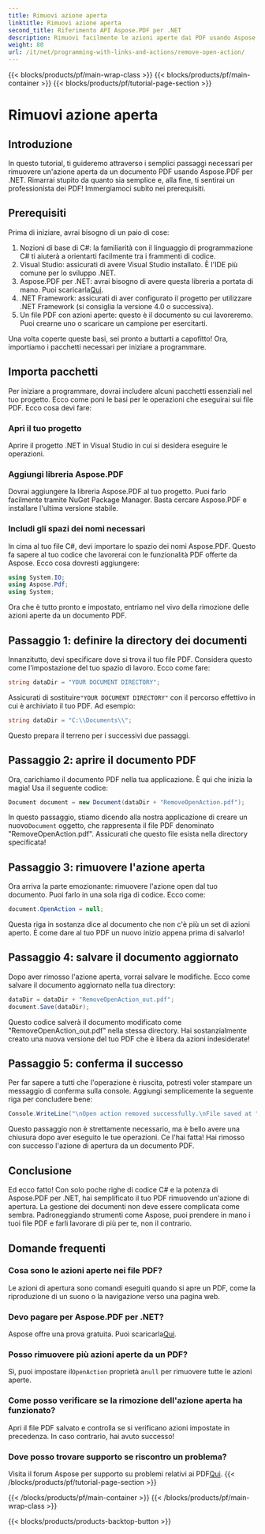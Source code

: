 ```yaml
---
title: Rimuovi azione aperta
linktitle: Rimuovi azione aperta
second_title: Riferimento API Aspose.PDF per .NET
description: Rimuovi facilmente le azioni aperte dai PDF usando Aspose.PDF per .NET! Un semplice tutorial con guida passo-passo per una gestione efficace dei PDF.
weight: 80
url: /it/net/programming-with-links-and-actions/remove-open-action/
---
```


{{< blocks/products/pf/main-wrap-class >}}
{{< blocks/products/pf/main-container >}}
{{< blocks/products/pf/tutorial-page-section >}}

# Rimuovi azione aperta

## Introduzione

In questo tutorial, ti guideremo attraverso i semplici passaggi necessari per rimuovere un'azione aperta da un documento PDF usando Aspose.PDF per .NET. Rimarrai stupito da quanto sia semplice e, alla fine, ti sentirai un professionista dei PDF! Immergiamoci subito nei prerequisiti.

## Prerequisiti

Prima di iniziare, avrai bisogno di un paio di cose:

1. Nozioni di base di C#: la familiarità con il linguaggio di programmazione C# ti aiuterà a orientarti facilmente tra i frammenti di codice.
2. Visual Studio: assicurati di avere Visual Studio installato. È l'IDE più comune per lo sviluppo .NET.
3.  Aspose.PDF per .NET: avrai bisogno di avere questa libreria a portata di mano. Puoi scaricarla[Qui](https://releases.aspose.com/pdf/net/). 
4. .NET Framework: assicurati di aver configurato il progetto per utilizzare .NET Framework (si consiglia la versione 4.0 o successiva).
5. Un file PDF con azioni aperte: questo è il documento su cui lavoreremo. Puoi crearne uno o scaricare un campione per esercitarti.

Una volta coperte queste basi, sei pronto a buttarti a capofitto! Ora, importiamo i pacchetti necessari per iniziare a programmare.

## Importa pacchetti

Per iniziare a programmare, dovrai includere alcuni pacchetti essenziali nel tuo progetto. Ecco come poni le basi per le operazioni che eseguirai sui file PDF. Ecco cosa devi fare:

### Apri il tuo progetto

Aprire il progetto .NET in Visual Studio in cui si desidera eseguire le operazioni.

### Aggiungi libreria Aspose.PDF

Dovrai aggiungere la libreria Aspose.PDF al tuo progetto. Puoi farlo facilmente tramite NuGet Package Manager. Basta cercare Aspose.PDF e installare l'ultima versione stabile.

### Includi gli spazi dei nomi necessari

In cima al tuo file C#, devi importare lo spazio dei nomi Aspose.PDF. Questo fa sapere al tuo codice che lavorerai con le funzionalità PDF offerte da Aspose. Ecco cosa dovresti aggiungere:

```csharp
using System.IO;
using Aspose.Pdf;
using System;
```

Ora che è tutto pronto e impostato, entriamo nel vivo della rimozione delle azioni aperte da un documento PDF.

## Passaggio 1: definire la directory dei documenti

Innanzitutto, devi specificare dove si trova il tuo file PDF. Considera questo come l'impostazione del tuo spazio di lavoro. Ecco come fare:

```csharp
string dataDir = "YOUR DOCUMENT DIRECTORY";
```

 Assicurati di sostituire`"YOUR DOCUMENT DIRECTORY"` con il percorso effettivo in cui è archiviato il tuo PDF. Ad esempio:

```csharp
string dataDir = "C:\\Documents\\";
```

Questo prepara il terreno per i successivi due passaggi. 

## Passaggio 2: aprire il documento PDF

Ora, carichiamo il documento PDF nella tua applicazione. È qui che inizia la magia! Usa il seguente codice:

```csharp
Document document = new Document(dataDir + "RemoveOpenAction.pdf");
```

 In questo passaggio, stiamo dicendo alla nostra applicazione di creare un nuovo`Document` oggetto, che rappresenta il file PDF denominato "RemoveOpenAction.pdf". Assicurati che questo file esista nella directory specificata!

## Passaggio 3: rimuovere l'azione aperta

Ora arriva la parte emozionante: rimuovere l'azione open dal tuo documento. Puoi farlo in una sola riga di codice. Ecco come:

```csharp
document.OpenAction = null;
```

Questa riga in sostanza dice al documento che non c'è più un set di azioni aperto. È come dare al tuo PDF un nuovo inizio appena prima di salvarlo!

## Passaggio 4: salvare il documento aggiornato

Dopo aver rimosso l'azione aperta, vorrai salvare le modifiche. Ecco come salvare il documento aggiornato nella tua directory:

```csharp
dataDir = dataDir + "RemoveOpenAction_out.pdf";
document.Save(dataDir);
```

Questo codice salverà il documento modificato come "RemoveOpenAction_out.pdf" nella stessa directory. Hai sostanzialmente creato una nuova versione del tuo PDF che è libera da azioni indesiderate!

## Passaggio 5: conferma il successo

Per far sapere a tutti che l'operazione è riuscita, potresti voler stampare un messaggio di conferma sulla console. Aggiungi semplicemente la seguente riga per concludere bene:

```csharp
Console.WriteLine("\nOpen action removed successfully.\nFile saved at " + dataDir);
```

Questo passaggio non è strettamente necessario, ma è bello avere una chiusura dopo aver eseguito le tue operazioni. Ce l'hai fatta! Hai rimosso con successo l'azione di apertura da un documento PDF.

## Conclusione

Ed ecco fatto! Con solo poche righe di codice C# e la potenza di Aspose.PDF per .NET, hai semplificato il tuo PDF rimuovendo un'azione di apertura. La gestione dei documenti non deve essere complicata come sembra. Padroneggiando strumenti come Aspose, puoi prendere in mano i tuoi file PDF e farli lavorare di più per te, non il contrario.

## Domande frequenti

### Cosa sono le azioni aperte nei file PDF?
Le azioni di apertura sono comandi eseguiti quando si apre un PDF, come la riproduzione di un suono o la navigazione verso una pagina web.

### Devo pagare per Aspose.PDF per .NET?
 Aspose offre una prova gratuita. Puoi scaricarla[Qui](https://releases.aspose.com/).

### Posso rimuovere più azioni aperte da un PDF?
 Sì, puoi impostare il`OpenAction` proprietà a`null` per rimuovere tutte le azioni aperte.

### Come posso verificare se la rimozione dell'azione aperta ha funzionato?
Apri il file PDF salvato e controlla se si verificano azioni impostate in precedenza. In caso contrario, hai avuto successo!

### Dove posso trovare supporto se riscontro un problema?
 Visita il forum Aspose per supporto su problemi relativi ai PDF[Qui](https://forum.aspose.com/c/pdf/10).
{{< /blocks/products/pf/tutorial-page-section >}}

{{< /blocks/products/pf/main-container >}}
{{< /blocks/products/pf/main-wrap-class >}}

{{< blocks/products/products-backtop-button >}}
